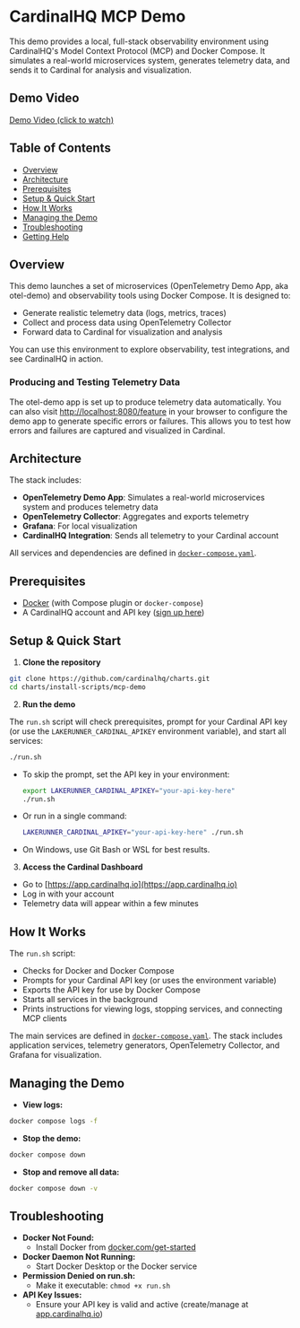 
# CardinalHQ MCP Demo

This demo provides a local, full-stack observability environment using CardinalHQ's Model Context Protocol (MCP) and Docker Compose. It simulates a real-world microservices system, generates telemetry data, and sends it to Cardinal for analysis and visualization.

## Demo Video

[Demo Video (click to watch)](https://framerusercontent.com/assets/aUTaNbHiOMSY84wnisevq6ubVI.mp4)

## Table of Contents

- [Overview](#overview)
- [Architecture](#architecture)
- [Prerequisites](#prerequisites)
- [Setup & Quick Start](#setup--quick-start)
- [How It Works](#how-it-works)
- [Managing the Demo](#managing-the-demo)
- [Troubleshooting](#troubleshooting)
- [Getting Help](#getting-help)

## Overview

This demo launches a set of microservices (OpenTelemetry Demo App, aka otel-demo) and observability tools using Docker Compose. It is designed to:

- Generate realistic telemetry data (logs, metrics, traces)
- Collect and process data using OpenTelemetry Collector
- Forward data to Cardinal for visualization and analysis

You can use this environment to explore observability, test integrations, and see CardinalHQ in action.

### Producing and Testing Telemetry Data

The otel-demo app is set up to produce telemetry data automatically. You can also visit [http://localhost:8080/feature](http://localhost:8080/feature) in your browser to configure the demo app to generate specific errors or failures. This allows you to test how errors and failures are captured and visualized in Cardinal.

## Architecture

The stack includes:

- **OpenTelemetry Demo App**: Simulates a real-world microservices system and produces telemetry data
- **OpenTelemetry Collector**: Aggregates and exports telemetry
- **Grafana**: For local visualization
- **CardinalHQ Integration**: Sends all telemetry to your Cardinal account

All services and dependencies are defined in [`docker-compose.yaml`](./docker-compose.yaml).

## Prerequisites

- [Docker](https://www.docker.com/get-started) (with Compose plugin or `docker-compose`)
- A CardinalHQ account and API key ([sign up here](https://app.cardinalhq.io))

## Setup & Quick Start

1. **Clone the repository**

  ```bash
  git clone https://github.com/cardinalhq/charts.git
  cd charts/install-scripts/mcp-demo
  ```

2. **Run the demo**

  The `run.sh` script will check prerequisites, prompt for your Cardinal API key (or use the `LAKERUNNER_CARDINAL_APIKEY` environment variable), and start all services:

  ```bash
  ./run.sh
  ```

- To skip the prompt, set the API key in your environment:

   ```bash
   export LAKERUNNER_CARDINAL_APIKEY="your-api-key-here"
   ./run.sh
   ```

- Or run in a single command:

   ```bash
   LAKERUNNER_CARDINAL_APIKEY="your-api-key-here" ./run.sh
   ```

- On Windows, use Git Bash or WSL for best results.

3. **Access the Cardinal Dashboard**

- Go to [https://app.cardinalhq.io](https://app.cardinalhq.io)
- Log in with your account
- Telemetry data will appear within a few minutes

## How It Works

The `run.sh` script:

- Checks for Docker and Docker Compose
- Prompts for your Cardinal API key (or uses the environment variable)
- Exports the API key for use by Docker Compose
- Starts all services in the background
- Prints instructions for viewing logs, stopping services, and connecting MCP clients

The main services are defined in [`docker-compose.yaml`](./docker-compose.yaml). The stack includes application services, telemetry generators, OpenTelemetry Collector, and Grafana for visualization.

## Managing the Demo

- **View logs:**

 ```bash
 docker compose logs -f
 ```

- **Stop the demo:**

 ```bash
 docker compose down
 ```

- **Stop and remove all data:**

 ```bash
 docker compose down -v
 ```

## Troubleshooting

- **Docker Not Found:**
  - Install Docker from [docker.com/get-started](https://www.docker.com/get-started)
- **Docker Daemon Not Running:**
  - Start Docker Desktop or the Docker service
- **Permission Denied on run.sh:**
  - Make it executable: `chmod +x run.sh`
- **API Key Issues:**
  - Ensure your API key is valid and active (create/manage at [app.cardinalhq.io](https://app.cardinalhq.io))

